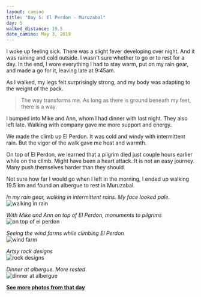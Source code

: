 ```yaml
---
layout: camino
title: "Day 5: El Perdon - Muruzabal"
day: 5
walked_distance: 19.5
date_camino: May 3, 2019
---
```

I woke up feeling sick. There was a slight fever developing over night. And it was raining and cold outside. I wasn't sure whether to go or to rest for a day. In the end, I wore everything I had to stay warm, put on my rain gear, and made a go for it, leaving late at 9:45am.

As I walked, my legs felt surprisingly strong, and my body was adapting to the weight of the pack.

> The way transforms me. As long as there is ground beneath my feet, there is a way.

I bumped into Mike and Ann, whom I had dinner with last night. They also left late. Walking with company gave me more support and energy.

We made the climb up El Perdon. It was cold and windy with intermittent rain. But the vigor of the walk gave me heat and warmth.

On top of El Perdon, we learned that a pilgrim died just couple hours earlier while on the climb. Might have been a heart attack. It is not an easy journey. Many push themselves harder than they should. 

Not sure how far I would go when I left in the morning, I ended up walking 19.5 km and found an albergue to rest in Muruzabal.

*In my rain gear, walking in intermittent rains. My face looked pale.*  
![walking in rain](https://lh3.googleusercontent.com/Kyr-0GWJC1NlwjQuKofhKTKiAz3S6GpukssXyhNR7xWOKBl_sOqgZwEgYawnpSPaZO3BmDkK-wW60v0e-VXt4kft06YZh3EzYJqTIz4J0fTKJLKPADKLV1q7Twb8zm9wziTMrq_JSlnM3Dyl6Ps0u6JYsrNCz3hPtZ2iOkcpm-mutIuFUcVAiR0tXoeLSMiW_K2NpnDEgo_dLoM4m9tCZFCJf9bqg3qir_--6JnQEGcNl0RpQa84fd4hPMl1ntPwNC2VPg40NDliAIgghg85-I0EnIF-QMXH7EEDTVkPgb22hdcrvwbIpYbs-wv4UH7ARDx5-xMrhQr1V8rF52Kf-hkSM6W7eclvbkvKChDwqMhn0AaGNy_exazCvkxeLnxPwL7qh0Q8wZ-snIIBy7reREXzApLcwaWqVXoGbF8VXO2FGQnOzTQR6GviDGlo6Q8neYQupTImxm5VuYJvpg3AxAnDJaa4BX2GTQ3gDpl4Nl3qzZc9MQ2busZsr6MyplzPF6gasHI8EDU_2VWByJUdq_FVDKSMYAFN9xIr6RWPdMcgc-KE9bvW60V0Vy1Rh7jBOGQlea-L0E44tR64fgFr4C7mVPZG_RnY8MAeoI0hAbwMD6W_qH4NzB0DPeRbBFXOcMJoqTlrl0oOaObxqSs8dHsS3ZKkSCJ8B679_TEurRxmpDUdg2q4t6G_2l8WLtF-y8bVSht8IC5E5w9PYfPFbQtY3Mil8QdZRuR3vEkLdkyPwmV5hBXTTFk=w1840-h1036-no)

*With Mike and Ann on top of El Perdon, monuments to pilgrims*  
![on top of el perdon](https://lh3.googleusercontent.com/5V6mva-m2kMSkgDJtt3V_p-N77DBMfqhINXRokgwJ7oUm2y8bjnvrnSWxsFgZ0Eo7n7jowQcQmoAAZOxqL9FlYJp4MYKMJcN5P6EQlCDu5JVsYHPsG5rn3UGO-8VzaVwBRp3r_iXaNiWjecf6GrP7_HeDNKWbBY3IGSEv3PK0AQs_H_-FAU164CsBZ4ef1BTYUFecYpTWdPM3xPjpWCTkEOWhclgA0Lz8nFf1bHfmRxYC9CA6QhpQv1SOoTcrVio40TYjPXrtgMeuE7kEjYiRAyR_LZR9pt2IXrkxDeerHVCM-wwVIaqUA4YOHSzbT2ZbTf_60HuusmpjWi4Ig_N1dP94LxliqBtxFMXKKk-A1b9rmTbjtSA131adAb41g7NljA-9C0Y4O8hhbDAFUyTCSf1FyW5mX4u_1wMT6eIHc3lvkU1Xi3_50M6t7UtC8vatQawW76etZb76BCaoSedn_uuGQfK9ofR2rUSH61V2fMWrHerGgIUO8yj8dP3DgeOUhiTkO5an1GxU9SrEvF_SVHUuVfih5gBy14AjjfnW_bf68mjPIS2_b0rHbcqW3H7SZ4hRrZOqEUCg5BihMAFauMzmSvTqgmj9mMCEntp5FWsS_4vN1H3ew3OsWKm-qYTztlL6eeWgB6flgDz7kh05CRzZRBrRnSctpEIp07YtORIA64StluD_jTP8R37VK2WdxT0aMgHAGIyUW_Zp76dTWMNsFIwoQpaJnVj1XJ0-PkfoMK_iQQj_tg=w1840-h1036-no)

*Seeing the wind farms while climbing El Perdon*  
![wind farm](https://lh3.googleusercontent.com/lJwe6P0Id-2_A9ixQxqhgPQzSvHRUu-SkUn-Iqji5PSa9cb4ax7lgJ6CxN_dtdCgaeJYehz_AzPZimyky8KYyUvPnbOx5hZc62mI_vFAfqrkDOZecqT8fdbtxS5HHlFZHotHENaTQpGxlK-7IQx_xFYdbK9byhkhsYTVTkyf32PwlCdQyhj00djzJVe6jKYG4susLsmot4L7Qvi2Vz7lF-RKlzGrQasbmJ6ricHoEc79vLUeq2rO1QcylgmoLaU-RU10dgI6HbBcQtGIFRNHqcBfr8DNWojIQaJzFAHpOVciP7jq7HdTwbWIox5RYTYSemVR9INuTovZ3S08fMSZ_5tqOHo4Kdm6CnRZSzdLbayht4FAIR79kMRLFpEoNKwSiJDsepnDf4oHWGOdeLiZLbjq9bUNlawAHxrRAg6vibKKcwiiDlrnfhbmznBP_0kHbP3wEqclfwrgoUGIEkDw9TRuc5ATgszYuxzpz4CIS0GCbBMbD0CB6zHzKFFjx847PWyiPB203L_bFM2wDRBx2fmjlWvOU2LEHRP4iyiJO_03X3UDFMYioI3s1oqcZZ2eSej_BX7O57gdhA38aWr7LtGfExdrGxYdSfSIbH5OM-zupCWTjBJc_p1DZKfJ93McdOwGFJQNi9Omxx2eUbjCN7FCm8cAkQjZwCXJcJyXTMwdqWmSemQ9GCB0qJilqWkwh8haq8jO6EsyZQ-eJJ75yRZjMK2cceDMC_NmPQioTw2uo42fq3hU3z8=w614-h345-no)

*Artsy rock designs*  
![rock designs](https://lh3.googleusercontent.com/przQHFuYqJCtkPhoF-olR5aNn2jEf_8cJy0-CSRywEcA_bJ2zpMDfgQTliPmPU1ps0nsBUVb03U3fTUnX9a4JCWjYnZrX2tNmzjzlmxQejOzCipvd1mGFtsgh62l7y8OnTYhKWV49JYok5vIIzRyXZY7vLJvJBX46XkfLvPL0BVPBsrPAeLJudd0Nc1GjtpgzPckaSJwStQcYL9MEk97elOtpddYn5cIHwv1w8adG8cO5n1uh4UKHKClWTlehkDYT1ZhAKRRRs87KjSAuLP9u-DE1VxFtSGPtbkZ10AXq-xP-paJS8BZlXGRSgo1ekAvAIm9WrcgbTLKqXSeP94uJakf77UkYyqJ8xRnW2JDPmaupxxDNnCp7Z09eUcmhwGF1EU6_Vc7TrYp33jL68lWbvi_LDH7KvVqod_KSzB6ZU_98tjcN2YbM-DG331N-H2j4HM4VjmfW-F9ajwtwY_tLxJQYmBnthPx-SklQWckFXskVBiVvUykF9lrJ9b0N3hO0PHrV98n-X0HZ6FskQ3QMRG06__NLdvVbAxiE7N1YnzrAe5RC53HI657f-jHGgjDEwHl9Hi9LPdqxKcl5kYVUwOqtzQUYrtjzpc0yq6JyqJ225Bh9GkOCLC02dWKL4EwyAqkNqUtTO_1Z8FIqM096mX-28K9SQAZ7thu2_sPGKes1Cx2ZOgFB4ax2TiOxsgWJtaiITF7Yvr8q1j-IrMdtTy9ThF81OOD6TK0DpHlFltgxNlPNkg5cFo=w1840-h1036-no)

*Dinner at albergue. More rested.*  
![dinner at albergue](https://lh3.googleusercontent.com/4IlmZ1UF8Q7-AnzGCfqecWeeob0OBNgDzieoyMa5PVSqk7fYrcUQ-vXs71bltSHyGYfnyfvaIXvKpS-C4q55m7dFlqVKGB7Yq4Cf-DNbu1bgjEEooscsoNPE5te8MxhT5HefsLuaolWu9ekALdwVfGaz1-hTDdPZbMv8jTfFYsRM6MAa9EFkn3s6HSmzxqeLxatxZL8RzE6jRdCuGjXu0DhWoLe0Klvj2kXR2SNtMAWEeDhw0fXvNifng2hkThkt-s_f8bs922Pqk0IyF4r_KHOzkVVEqBUd5eGdncCu4elOFDcCEcxZNTThA6JnqgX6Dk_4Yk6C4rr3N8OJ-0St3K2dPo06X9dxkzjRbutO7CALWseSWCGwgF3m7uJAALG9aqxKfFWqc-Sfgr3xPsRr4w13WrbwJEyb0YTGFbXvptU0ZYq9u99r93loOo1s8Wrfxek7V_w9bChDJIDp6vqEdLxBlPRh0D3-C-nySbr1jVncxSJffPnJCWPt1-QiaLFPCL3DQc4pP8h9UgE2cGtmLIdC4xCmMirACq4wBxR3vnrIh49K6NCfldQpMYHf3CrwzrI4Bwc73wMH-7qXuEb-2L8qEEoqOxT3ZZm8WIKeCe4ZBNHiCgXWO0jItkW3kUEB2GxzMQnqDNa0Ymcfdjg5wqW3qPz5uOwkdMUKOAaV4hpSfHwH7uvpo0JarENuZkA_Aa1KTl1Syo5GdFueD_IO5g4p1A2lN-JILO8wXt9IGUQ5F78gl2Y9uns=w1840-h1036-no)

[**See more photos from that day**](https://photos.app.goo.gl/f4Sse8TCBEHkJjmi6)